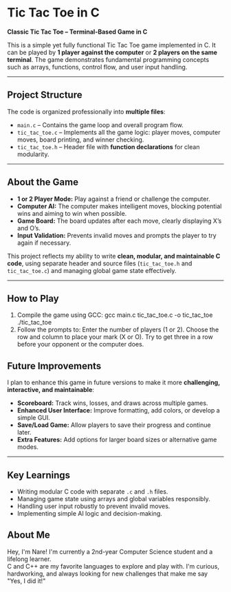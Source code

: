 # Tic Tac Toe in C

**Classic Tic Tac Toe – Terminal-Based Game in C**

This is a simple yet fully functional Tic Tac Toe game implemented in C. It can be played by **1 player against the computer** or **2 players on the same terminal**. The game demonstrates fundamental programming concepts such as arrays, functions, control flow, and user input handling.

---

## Project Structure

The code is organized professionally into **multiple files**:

- `main.c` – Contains the game loop and overall program flow.  
- `tic_tac_toe.c` – Implements all the game logic: player moves, computer moves, board printing, and winner checking.  
- `tic_tac_toe.h` – Header file with **function declarations** for clean modularity.

---

## About the Game

- **1 or 2 Player Mode:** Play against a friend or challenge the computer.  
- **Computer AI:** The computer makes intelligent moves, blocking potential wins and aiming to win when possible.  
- **Game Board:** The board updates after each move, clearly displaying X’s and O’s.  
- **Input Validation:** Prevents invalid moves and prompts the player to try again if necessary.  

This project reflects my ability to write **clean, modular, and maintainable C code**, using separate header and source files (`tic_tac_toe.h` and `tic_tac_toe.c`) and managing global game state effectively.

---

## How to Play

1. Compile the game using GCC:
   gcc main.c tic_tac_toe.c -o tic_tac_toe
   ./tic_tac_toe   
2. Follow the prompts to:
    Enter the number of players (1 or 2).
    Choose the row and column to place your mark (X or O).
    Try to get three in a row before your opponent or the computer does.

## Future Improvements

I plan to enhance this game in future versions to make it more **challenging, interactive, and maintainable**:

- **Scoreboard:** Track wins, losses, and draws across multiple games.  
- **Enhanced User Interface:** Improve formatting, add colors, or develop a simple GUI.  
- **Save/Load Game:** Allow players to save their progress and continue later.   
- **Extra Features:** Add options for larger board sizes or alternative game modes.  


---

## Key Learnings

- Writing modular C code with separate `.c` and `.h` files.  
- Managing game state using arrays and global variables responsibly.  
- Handling user input robustly to prevent invalid moves.  
- Implementing simple AI logic and decision-making.

## About Me
Hey, I'm Nare! I'm currently a 2nd-year Computer Science student and a lifelong learner.  
C and C++ are my favorite languages to explore and play with. 
I'm curious, hardworking, and always looking for new challenges that make me say "Yes, I did it!"
